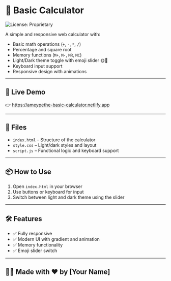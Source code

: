# 🧮 Basic Calculator

![License: Proprietary](https://img.shields.io/badge/License-Proprietary-yellow.svg)

A simple and responsive web calculator with:

- Basic math operations (`+`, `-`, `*`, `/`)
- Percentage and square root
- Memory functions (`M+`, `M-`, `MR`, `MC`)
- Light/Dark theme toggle with emoji slider 🌞🌙
- Keyboard input support
- Responsive design with animations

---

## 🚀 Live Demo

👉 https://ameypethe-basic-calculator.netlify.app

---

## 📁 Files

- `index.html` – Structure of the calculator
- `style.css` – Light/dark styles and layout
- `script.js` – Functional logic and keyboard support

---

## 📦 How to Use

1. Open `index.html` in your browser
2. Use buttons or keyboard for input
3. Switch between light and dark theme using the slider

---

## 🛠 Features

- ✅ Fully responsive
- ✅ Modern UI with gradient and animation
- ✅ Memory functionality
- ✅ Emoji slider switch

---

## 👨‍💻 Made with ❤️ by [Your Name]


